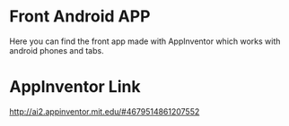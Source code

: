  
# Front Android APP

Here you can find the front app made with AppInventor which works with android phones and tabs.

# AppInventor Link

http://ai2.appinventor.mit.edu/#4679514861207552



